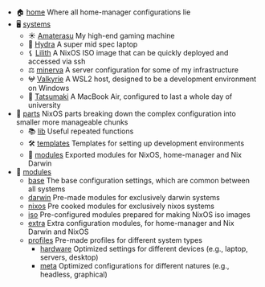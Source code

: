 - 🏠 [home](https:/github.com/isabelroses/dotfiles/tree/main//home/) Where all home-manager configurations lie
- 🖥️ [systems](https:/github.com/isabelroses/dotfiles/tree/main//systems/)
  - ☀️ [Amaterasu](https:/github.com/isabelroses/dotfiles/tree/main//systems/amaterasu) My high-end gaming machine
  - 🐉 [Hydra](https:/github.com/isabelroses/dotfiles/tree/main//systems/hydra/) A super mid spec laptop
  - ⚸ [Lilith](https:/github.com/isabelroses/dotfiles/tree/main//systems/lilith/) A NixOS ISO image that can be quickly deployed and accessed via ssh
  - ⚖️ [minerva](https:/github.com/isabelroses/dotfiles/tree/main//systems/minerva/) A server configuration for some of my infrastructure
  - 𖤍 [Valkyrie](https:/github.com/isabelroses/dotfiles/tree/main//systems/valkyrie/) A WSL2 host, designed to be a development environment on Windows
  - 💮 [Tatsumaki](https:/github.com/isabelroses/dotfiles/tree/main//systems/tatsumaki/) A MacBook Air, configured to last a whole day of university
- 🧩 [parts](https:/github.com/isabelroses/dotfiles/tree/main//parts/) NixOS parts breaking down the complex configuration into smaller more manageable chunks
  - 📚 [lib](https:/github.com/isabelroses/dotfiles/tree/main//parts/lib/) Useful repeated functions
  - 🛠️ [templates](https:/github.com/isabelroses/dotfiles/tree/main//parts/templates/) Templates for setting up development environments
  - 👾 [modules](https:/github.com/isabelroses/dotfiles/tree/main//parts/modules/) Exported modules for NixOS, home-manager and Nix Darwin
- 🔌 [modules](https:/github.com/isabelroses/dotfiles/tree/main//modules/)
  - [base](https:/github.com/isabelroses/dotfiles/tree/main//modules/base/) The base configuration settings, which are common between all systems
  - [darwin](https:/github.com/isabelroses/dotfiles/tree/main//modules/darwin/) Pre-made modules for exclusively darwin systems
  - [nixos](https:/github.com/isabelroses/dotfiles/tree/main//modules/nixos/) Pre cooked modules for exclusively nixos systems
  - [iso](https:/github.com/isabelroses/dotfiles/tree/main//modules/iso/) Pre-configured modules prepared for making NixOS iso images
  - [extra](https:/github.com/isabelroses/dotfiles/tree/main//modules/extra) Extra configuration modules, for home-manager and Nix Darwin and NixOS
  - [profiles](https:/github.com/isabelroses/dotfiles/tree/main//modules/profiles/) Pre-made profiles for different system types
    - [hardware](https:/github.com/isabelroses/dotfiles/tree/main/modules/profiles/hardware) Optimized settings for different devices (e.g., laptop, servers, desktop)
    - [meta](https:/github.com/isabelroses/dotfiles/tree/main/modules/profiles/meta) Optimized configurations for different natures (e.g., headless, graphical)
